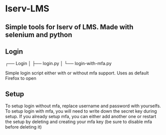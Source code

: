 # Iserv-LMS
 
## Simple tools for Iserv of LMS. Made with selenium and python

## Login
┌── Login
│   ├── login.py
│   └── login-with-mfa.py

Simple login script either with or without mfa support. Uses as default Firefox to open

## Setup

To setup login without mfa, replace username and password with yourselfs.
To setup login with mfa, you will need to write down the secret key during setup. If you already setup mfa, you can either add another one or restart the setup by deleting and creating your mfa key (be sure to disable mfa before deleting it)